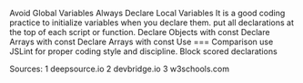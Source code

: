 Avoid Global Variables
Always Declare Local Variables
It is a good coding practice to initialize variables when you declare them.
put all declarations at the top of each script or function.
Declare Objects with const
Declare Arrays with const
Declare Arrays with const
Use === Comparison
use JSLint for proper coding style and discipline.
Block scored declarations


Sources:
1 deepsource.io
2 devbridge.io
3 w3schools.com